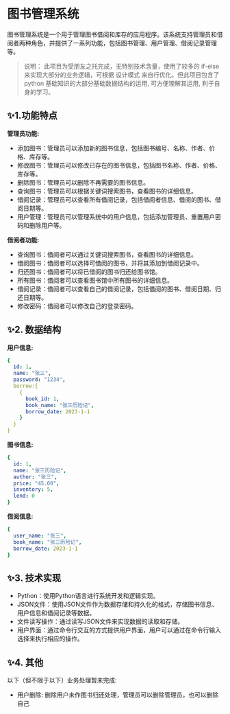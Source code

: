 # 图书管理系统

图书管理系统是一个用于管理图书借阅和库存的应用程序。该系统支持管理员和借阅者两种角色，并提供了一系列功能，包括图书管理、用户管理、借阅记录管理等。
> 说明： 此项目为受朋友之托完成，无特别技术含量，使用了较多的 if-else 来实现大部分的业务逻辑，可根据 设计模式 来自行优化。但此项目包含了 python 基础知识的大部分基础数据结构的运用, 可方便理解其运用, 利于自身的学习。

## :sparkles:1.功能特点
**管理员功能:**
- 添加图书：管理员可以添加新的图书信息，包括图书编号、名称、作者、价格、库存等。 
- 修改图书：管理员可以修改已存在的图书信息，包括图书名称、作者、价格、库存等。 
- 删除图书：管理员可以删除不再需要的图书信息。 
- 查询图书：管理员可以根据关键词搜索图书，查看图书的详细信息。 
- 借阅记录：管理员可以查看所有借阅记录，包括借阅者信息、借阅的图书、借阅日期等。 
- 用户管理：管理员可以管理系统中的用户信息，包括添加管理员、重置用户密码和删除用户等。

**借阅者功能:**
- 查询图书：借阅者可以通过关键词搜索图书，查看图书的详细信息。 
- 借阅图书：借阅者可以选择可借阅的图书，并将其添加到借阅记录中。 
- 归还图书：借阅者可以将已借阅的图书归还给图书馆。 
- 所有图书：借阅者可以查看图书馆中所有图书的详细信息。 
- 借阅记录：借阅者可以查看自己的借阅记录，包括借阅的图书、借阅日期、归还日期等。 
- 修改密码：借阅者可以修改自己的登录密码。


## :sparkles:2. 数据结构
**用户信息:**
```yaml
{
  id: 1,
  name: "张三",
  password: "1234",
  borrow:{
    {
      book_id: 1,
      book_name: "张三历险记",
      borrow_date: 2023-1-1
    }  
  }
}
```
**图书信息:**
```yaml
{
  id: 1,
  name: "张三历险记",
  author: "张三",
  price: "45.00",
  inventory: 5,
  lend: 0
}
```
**借阅信息:**
```yaml
{
  user_name: "张三",
  book_name: "张三历险记",
  borrow_date: 2023-1-1
}
```

## :sparkles:3. 技术实现
- Python：使用Python语言进行系统开发和逻辑实现。 
- JSON文件：使用JSON文件作为数据存储和持久化的格式，存储图书信息、用户信息和借阅记录等数据。 
- 文件读写操作：通过读写JSON文件来实现数据的读取和存储。 
- 用户界面：通过命令行交互的方式提供用户界面，用户可以通过在命令行输入选择来执行相应的操作。

## :sparkles:4. 其他
以下（但不限于以下）业务处理暂未完成:
- 用户删除: 删除用户未作图书归还处理，管理员可以删除管理员，也可以删除自己

